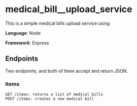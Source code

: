 # medical_bill__upload_service

This is a simple medical bills upload service using 

**Language**: Node

**Framework**: Express 

## Endpoints
Two endpoints, and both of them accept and return JSON.
### Items
    GET /items: returns a list of medical bills
    POST /items: creates a new medical bill
